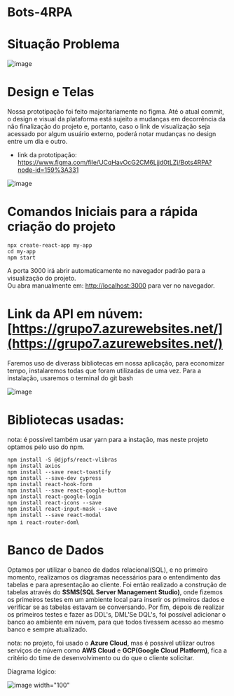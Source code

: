 # Bots-4RPA

# Situação Problema

![image](https://user-images.githubusercontent.com/19197082/165102225-f331e851-75a8-42a4-98a0-78670ff04242.png)


# Design e Telas

Nossa prototipação foi feito majoritariamente no figma. Até o atual commit, o design e visual da plataforma está sujeito a mudanças em decorrência da não finalização do projeto e, portanto, caso o link de visualização seja acessado por algum usuário externo, poderá notar mudanças no design entre um dia e outro.
- link da prototipação: https://www.figma.com/file/UCqHavOcG2CM6Ljjd0tLZj/Bots4RPA?node-id=159%3A331

![image](https://user-images.githubusercontent.com/19197082/165103383-61a094ec-d809-4b38-8e1e-ee37f3ad86fb.png)


# Comandos Iniciais para a rápida criação do projeto

`npx create-react-app my-app`\
`cd my-app`\
`npm start`

A porta 3000 irá abrir automaticamente no navegador padrão para a visualização do projeto.\
Ou abra manualmente em: [http://localhost:3000](http://localhost:3000) para ver no navegador.

# Link da API em núvem: [https://grupo7.azurewebsites.net/](https://grupo7.azurewebsites.net/)

Faremos uso de diverass bibliotecas em nossa aplicação, para economizar tempo, instalaremos todas que foram utilizadas de uma vez.
Para a instalação, usaremos o terminal do git bash

![image](https://user-images.githubusercontent.com/19197082/163263666-eee02f74-aa58-4a39-83f2-4454a6dc6abb.png)

# Bibliotecas usadas:
nota: é possível também usar yarn para a instação, mas neste projeto optamos pelo uso do npm.

`npm install -S @djpfs/react-vlibras`\
`npm install axios`\
`npm install --save react-toastify`\
`npm install --save-dev cypress`\
`npm install react-hook-form`\
`npm install --save react-google-button`\
`npm install react-google-login`\
`npm install react-icons --save`\
`npm install react-input-mask --save`\
`npm install --save react-modal`\
`npm i react-router-dom`\

# Banco de Dados
Optamos por utilizar o banco de dados relacional(SQL), e no primeiro momento, realizamos os diagramas necessários para o entendimento das tabelas e para apresentação ao cliente. Foi então realizado a construção de tabelas através do **SSMS(SQL Server Management Studio)**, onde fizemos os primeiros testes em um ambiente local para inserir os primeiros dados e verificar se as tabelas estavam se conversando. Por fim, depois de realizar os primeiros testes e fazer as DDL's, DML'Se DQL's, foi possível adicionar o banco ao ambiente em núvem, para que todos tivessem acesso ao mesmo banco e sempre atualizado.

nota: no projeto, foi usado o **Azure Cloud**, mas é possível utilizar outros serviços de núvem como **AWS Cloud** e **GCP(Google Cloud Platform)**, fica a critério do time de desenvolvimento ou do que o cliente solicitar.

Diagrama lógico:

![image width="100"](https://user-images.githubusercontent.com/19197082/164285099-b5d7f398-e739-417a-ab70-7892aa560234.png)

